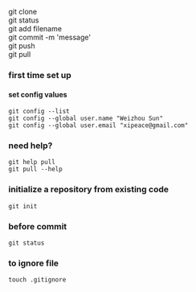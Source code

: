 



 
git clone    
git status  
git add filename   
git commit -m 'message'  
git push  
git pull  



### first time set up
#### set config values
```
git config --list
git config --global user.name "Weizhou Sun"
git config --global user.email "xipeace@gmail.com"
```

### need help?
```
git help pull
git pull --help
```

### initialize a repository from existing code
```
git init
```

### before commit
```
git status
```

### to ignore file
```
touch .gitignore
```



